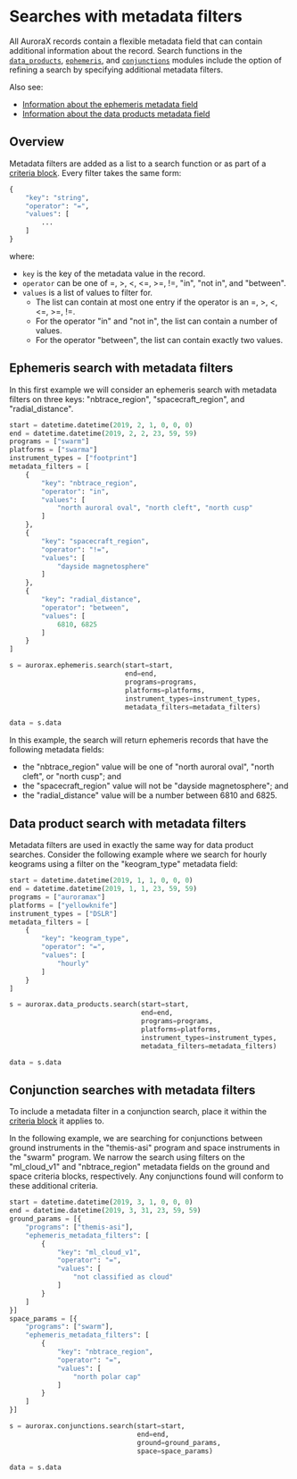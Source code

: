 # Searches with metadata filters

All AuroraX records contain a flexible metadata field that can contain additional information about the record. Search functions in the [`data_products`](/python_libraries/pyaurorax/api_reference/aurorax/data_products.html#aurorax.data_products.search), [`ephemeris`](/python_libraries/pyaurorax/api_reference/aurorax/ephemeris.html#aurorax.ephemeris.search), and [`conjunctions`](/python_libraries/pyaurorax/api_reference/aurorax/conjunctions.html#aurorax.conjunctions.search) modules include the option of refining a search by specifying additional metadata filters.

Also see:

* [Information about the ephemeris metadata field](/about_the_data/categories/#metadata)
* [Information about the data products metadata field](/about_the_data/categories/#metadata_1)

## Overview
Metadata filters are added as a list to a search function or as part of a [criteria block](/python_libraries/pyaurorax/basic_usage/conjunctions/#criteria-blocks). Every filter takes the same form:

```python
{
    "key": "string",
    "operator": "=",
    "values": [
        ...
    ]
}
```

where:

* `key` is the key of the metadata value in the record.
* `operator` can be one of =, >, <, <=, >=, !=, "in", "not in", and "between".
* `values` is a list of values to filter for. 
    * The list can contain at most one entry if the operator is an =, >, <, <=, >=, !=.
    * For the operator "in" and "not in", the list can contain a number of values.
    * For the operator "between", the list can contain exactly two values.


## Ephemeris search with metadata filters
In this first example we will consider an ephemeris search with metadata filters on three keys: "nbtrace_region", "spacecraft_region", and "radial_distance".

```python hl_lines="6-28 35"
start = datetime.datetime(2019, 2, 1, 0, 0, 0)
end = datetime.datetime(2019, 2, 2, 23, 59, 59)
programs = ["swarm"]
platforms = ["swarma"]
instrument_types = ["footprint"]
metadata_filters = [
    {
        "key": "nbtrace_region",
        "operator": "in",
        "values": [
            "north auroral oval", "north cleft", "north cusp"
        ]
    },
    {
        "key": "spacecraft_region",
        "operator": "!=",
        "values": [
            "dayside magnetosphere"
        ]
    },
    {
        "key": "radial_distance",
        "operator": "between",
        "values": [
            6810, 6825
        ]
    }
]

s = aurorax.ephemeris.search(start=start, 
                             end=end,
                             programs=programs,
                             platforms=platforms,
                             instrument_types=instrument_types,
                             metadata_filters=metadata_filters)

data = s.data
```

In this example, the search will return ephemeris records that have the following metadata fields:

* the "nbtrace_region" value will be one of "north auroral oval", "north cleft", or "north cusp"; and
* the "spacecraft_region" value will not be "dayside magnetosphere"; and
* the "radial_distance" value will be a number between 6810 and 6825.

## Data product search with metadata filters
Metadata filters are used in exactly the same way for data product searches. Consider the following example where we search for hourly keograms using a filter on the "keogram_type" metadata field:

```python hl_lines="6-14 21"
start = datetime.datetime(2019, 1, 1, 0, 0, 0)
end = datetime.datetime(2019, 1, 1, 23, 59, 59)
programs = ["auroramax"]
platforms = ["yellowknife"]
instrument_types = ["DSLR"]
metadata_filters = [
    {
        "key": "keogram_type",
        "operator": "=",
        "values": [
            "hourly"
        ]
    }
]

s = aurorax.data_products.search(start=start, 
                                 end=end,
                                 programs=programs,
                                 platforms=platforms,
                                 instrument_types=instrument_types,
                                 metadata_filters=metadata_filters)

data = s.data
```

## Conjunction searches with metadata filters
To include a metadata filter in a conjunction search, place it within the  [criteria block](/python_libraries/pyaurorax/basic_usage/conjunctions/#criteria-blocks) it applies to.

In the following example, we are searching for conjunctions between ground instruments in the "themis-asi" program and space instruments in the "swarm" program. We narrow the search using filters on the "ml_cloud_v1" and "nbtrace_region" metadata fields on the ground and space criteria blocks, respectively. Any conjunctions found will conform to these additional criteria.


```python hl_lines="5-13 17-25"
start = datetime.datetime(2019, 3, 1, 0, 0, 0)
end = datetime.datetime(2019, 3, 31, 23, 59, 59)
ground_params = [{
    "programs": ["themis-asi"],
    "ephemeris_metadata_filters": [
        {
            "key": "ml_cloud_v1",
            "operator": "=",
            "values": [
                "not classified as cloud"
            ]
        }
    ]
}]
space_params = [{
    "programs": ["swarm"],
    "ephemeris_metadata_filters": [
        {
            "key": "nbtrace_region",
            "operator": "=",
            "values": [
                "north polar cap"
            ]
        }
    ]
}]

s = aurorax.conjunctions.search(start=start,
                                end=end,
                                ground=ground_params,
                                space=space_params)

data = s.data
```